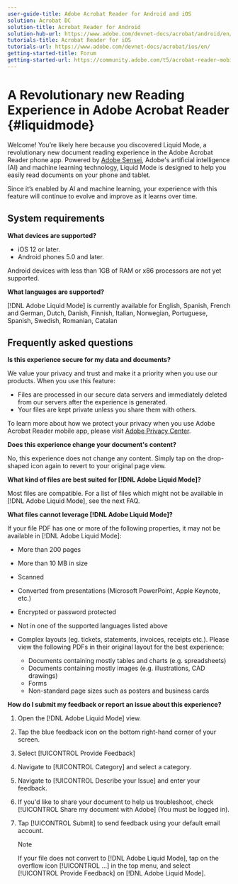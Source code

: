 ```yaml
---
user-guide-title: Adobe Acrobat Reader for Android and iOS
solution: Acrobat DC
solution-title: Acrobat Reader for Android
solution-hub-url: https://www.adobe.com/devnet-docs/acrobat/android/en/
tutorials-title: Acrobat Reader for iOS
tutorials-url: https://www.adobe.com/devnet-docs/acrobat/ios/en/
getting-started-title: Forum
getting-started-url: https://community.adobe.com/t5/acrobat-reader-mobile/bd-p/acrobat-reader-mobile?page=1&sort=latest_replies&filter=all
---
```


# A Revolutionary new Reading Experience in Adobe Acrobat Reader {#liquidmode}

Welcome! You’re likely here because you discovered Liquid Mode, a revolutionary new document reading experience in the Adobe Acrobat Reader phone app. Powered by [Adobe Sensei](https://www.adobe.com/sensei.html), Adobe's artificial intelligence (AI) and machine learning technology, Liquid Mode is designed to help you easily read documents on your phone and tablet.

Since it’s enabled by AI and machine learning, your experience with this feature will continue to evolve and improve as it learns over time.

## System requirements

**What devices are supported?**

* iOS 12 or later.
* Android phones 5.0 and later. 

Android devices with less than 1GB of RAM or x86 processors are not yet supported.

**What languages are supported?**

[!DNL Adobe Liquid Mode] is currently available for English, Spanish, French and German, Dutch, Danish, Finnish, Italian, Norwegian, Portuguese, Spanish, Swedish, Romanian, Catalan

## Frequently asked questions

**Is this experience secure for my data and documents?**

We value your privacy and trust and make it a priority when you use our products. When you use this feature:

* Files are processed in our secure data servers and immediately deleted from our servers after the experience is generated.
* Your files are kept private unless you share them with others.

To learn more about how we protect your privacy when you use Adobe Acrobat Reader mobile app, please visit [Adobe Privacy Center](https://www.adobe.com/privacy.html).

**Does this experience change your document's content?**

No, this experience does not change any content. Simply tap on the drop-shaped icon again to revert to your original page view.

**What kind of files are best suited for [!DNL Adobe Liquid Mode]?**

Most files are compatible. For a list of files which might not be available in [!DNL Adobe Liquid Mode], see the next FAQ. 

**What files cannot leverage [!DNL Adobe Liquid Mode]?**

If your file PDF has one or more of the following properties, it may not be available in [!DNL Adobe Liquid Mode]:

* More than 200 pages
* More than 10 MB in size
* Scanned
* Converted from presentations (Microsoft PowerPoint, Apple Keynote, etc.)
* Encrypted or password protected
* Not in one of the supported languages listed above
* Complex layouts (eg. tickets, statements, invoices, receipts etc.). Please view the following PDFs in their original layout for the best experience:

    * Documents containing mostly tables and charts (e.g. spreadsheets)
    * Documents containing mostly images (e.g. illustrations, CAD drawings)
    * Forms
    * Non-standard page sizes such as posters and business cards

**How do I submit my feedback or report an issue about this experience?**

1. Open the [!DNL Adobe Liquid Mode] view.
1. Tap the blue feedback icon on the bottom right-hand corner of your screen.
1. Select [!UICONTROL Provide Feedback]
1. Navigate to [!UICONTROL Category] and select a category.
1. Navigate to [!UICONTROL Describe your Issue] and enter your feedback.
1. If you'd like to share your document to help us troubleshoot, check [!UICONTROL Share my document with Adobe] (You must be logged in).
1. Tap [!UICONTROL Submit]  to send feedback using your default email account.

   >[!NOTE]
   >
   >If your file does not convert to [!DNL Adobe Liquid Mode], tap on the overflow icon [!UICONTROL ...] in the top menu, and select [!UICONTROL Provide Feedback] on [!DNL Adobe Liquid Mode].
